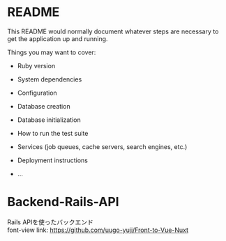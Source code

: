# README

This README would normally document whatever steps are necessary to get the
application up and running.

Things you may want to cover:

* Ruby version

* System dependencies

* Configuration

* Database creation

* Database initialization

* How to run the test suite

* Services (job queues, cache servers, search engines, etc.)

* Deployment instructions

* ...
# Backend-Rails-API

Rails APIを使ったバックエンド  
font-view link: https://github.com/uugo-yuji/Front-to-Vue-Nuxt

